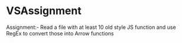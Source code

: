 # VSAssignment
Assignment:- Read a file with at least 10 old style JS function and use RegEx to convert those into Arrow functions
